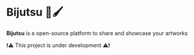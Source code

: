 # Bijutsu 🎨🖌️

**Bijutsu** is a open-source platform to share and showcase your artworks

❗️⚠️ This project is under development ⚠️❗️
